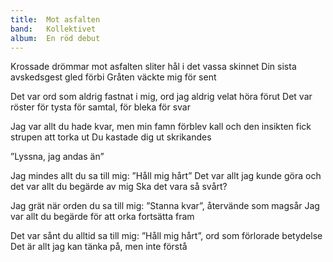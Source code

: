 ```yaml
---
title:  Mot asfalten
band:   Kollektivet
album:  En röd debut
---
```


Krossade drömmar mot asfalten
sliter hål i det vassa skinnet
Din sista avskedsgest gled förbi
Gråten väckte mig för sent

Det var ord som aldrig fastnat i mig,
ord jag aldrig velat höra förut
Det var röster för tysta för samtal,
för bleka för svar

Jag var allt du hade kvar,
men min famn förblev kall
och den insikten fick strupen att torka ut
Du kastade dig ut skrikandes

”Lyssna, jag andas än”

Jag mindes allt du sa till mig:
”Håll mig hårt”
Det var allt jag kunde göra
och det var allt du begärde av mig
Ska det vara så svårt?

Jag grät när orden du sa till mig:
”Stanna kvar”,
återvände som magsår
Jag var allt du begärde för att
orka fortsätta fram

Det var sånt du alltid sa till mig:
”Håll mig hårt”,
ord som förlorade betydelse
Det är allt jag kan tänka på,
men inte förstå